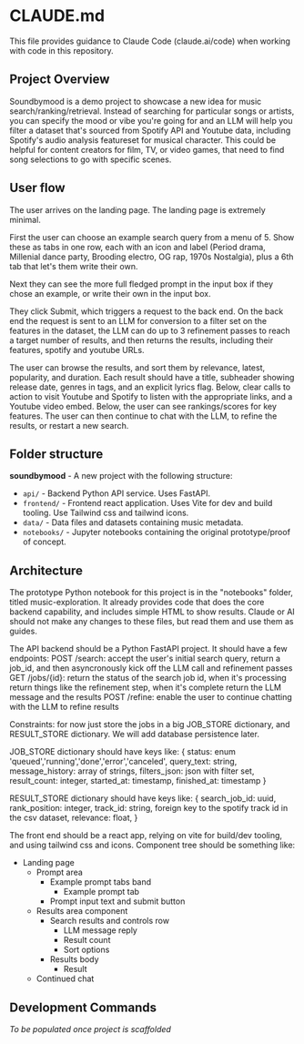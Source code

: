# CLAUDE.md

This file provides guidance to Claude Code (claude.ai/code) when working with code in this repository.

## Project Overview

Soundbymood is a demo project to showcase a new idea for music search/ranking/retrieval. Instead of searching for particular songs or artists, you can specify the mood or vibe you're going for and an LLM will help you filter a dataset that's sourced from Spotify API and Youtube data, including Spotify's audio analysis featureset for musical character. This could be helpful for content creators for film, TV, or video games, that need to find song selections to go with specific scenes.

## User flow
The user arrives on the landing page. The landing page is extremely minimal.

First the user can choose an example search query from a menu of 5. Show these as tabs in one row, each with an icon and label (Period drama, Millenial dance party, Brooding electro, OG rap, 1970s Nostalgia), plus a 6th tab that let's them write their own.

Next they can see the more full fledged prompt in the input box if they chose an example, or write their own in the input box. 

They click Submit, which triggers a request to the back end. On the back end the request is sent to an LLM for conversion to a filter set on the features in the dataset, the LLM can do up to 3 refinement passes to reach a target number of results, and then returns the results, including their features, spotify and youtube URLs.

The user can browse the results, and sort them by relevance, latest, popularity, and duration. Each result should have a title, subheader showing release date, genres in tags, and an explicit lyrics flag. Below, clear calls to action to visit Youtube and Spotify to listen with the appropriate links, and a Youtube video embed. Below, the user can see rankings/scores for key features. The user can then continue to chat with the LLM, to refine the results, or restart a new search.

## Folder structure
**soundbymood** - A new project with the following structure:
- `api/` - Backend Python API service. Uses FastAPI.
- `frontend/` - Frontend react application. Uses Vite for dev and build tooling. Use Tailwind css and tailwind icons.
- `data/` - Data files and datasets containing music metadata.
- `notebooks/` - Jupyter notebooks containing the original prototype/proof of concept.

## Architecture
The prototype Python notebook for this project is in the "notebooks" folder, titled music-exploration. It already provides code that does the core backend capability, and includes simple HTML to show results. Claude or AI should not make any changes to these files, but read them and use them as guides.

The API backend should be a Python FastAPI project. It should have a few endpoints:
POST /search: accept the user's initial search query, return a job_id, and then asyncronously kick off the LLM call and refinement passes
GET /jobs/{id}: return the status of the search job id, when it's processing return things like the refinement step, when it's complete return the LLM message and the results
POST /refine: enable the user to continue chatting with the LLM to refine results

Constraints: for now just store the jobs in a big JOB_STORE dictionary, and RESULT_STORE dictionary. We will add database persistence later.

JOB_STORE dictionary should have keys like:
{
    status: enum 'queued','running','done','error','canceled',
    query_text: string,
    message_history: array of strings,
    filters_json: json with filter set,
    result_count: integer,
    started_at: timestamp,
    finished_at: timestamp
}

RESULT_STORE dictionary should have keys like:
{
    search_job_id: uuid,
    rank_position: integer,
    track_id: string, foreign key to the spotify track id in the csv dataset,
    relevance: float,
}

The front end should be a react app, relying on vite for build/dev tooling, and using tailwind css and icons.
Component tree should be something like:
- Landing page
    - Prompt area
        - Example prompt tabs band
            - Example prompt tab
        - Prompt input text and submit button
    - Results area component
        - Search results and controls row
            - LLM message reply
            - Result count
            - Sort options
        - Results body
            - Result
    - Continued chat

## Development Commands

*To be populated once project is scaffolded*

